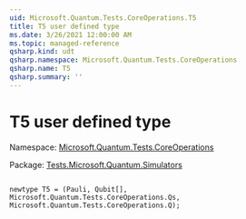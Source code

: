 ```yaml
---
uid: Microsoft.Quantum.Tests.CoreOperations.T5
title: T5 user defined type
ms.date: 3/26/2021 12:00:00 AM
ms.topic: managed-reference
qsharp.kind: udt
qsharp.namespace: Microsoft.Quantum.Tests.CoreOperations
qsharp.name: T5
qsharp.summary: ''
---
```


# T5 user defined type

Namespace: [Microsoft.Quantum.Tests.CoreOperations](xref:Microsoft.Quantum.Tests.CoreOperations)

Package: [Tests.Microsoft.Quantum.Simulators](https://nuget.org/packages/Tests.Microsoft.Quantum.Simulators)




```qsharp

newtype T5 = (Pauli, Qubit[], Microsoft.Quantum.Tests.CoreOperations.Qs, Microsoft.Quantum.Tests.CoreOperations.Q);
```

